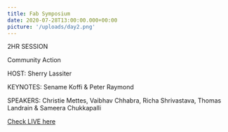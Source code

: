 ```yaml
---
title: Fab Symposium
date: 2020-07-28T13:00:00.000+00:00
picture: '/uploads/day2.png'
---
```


2HR SESSION


Community Action


HOST: Sherry Lassiter

KEYNOTES: Sename Koffi & Peter Raymond

SPEAKERS: Christie Mettes, Vaibhav Chhabra, Richa Shrivastava, Thomas Landrain & Sameera Chukkapalli


[Check LIVE here](https://www.youtube.com/watch?v=Hvtuc8yEbbQ)


